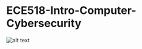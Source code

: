 # ECE518-Intro-Computer-Cybersecurity

![alt text](https://alanp13.github.io/web-portfolio/static/media/intro-cybersecuritycourse1.ce910b0a34e1c6ba4a4a.png)
